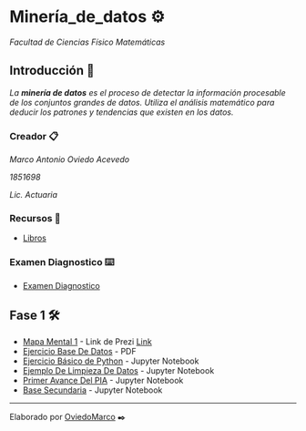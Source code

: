 # Minería_de_datos ⚙️

_Facultad de Ciencias Físico Matemáticas_

## Introducción 🚀

_La **minería de datos** es el proceso de detectar la información procesable de los conjuntos grandes de datos. Utiliza el análisis matemático para deducir los patrones y tendencias que existen en los datos._

### Creador 📋

_Marco Antonio Oviedo Acevedo_ 

_1851698_ 

_Lic. Actuaria_ 

### Recursos 📖

* [Libros](https://github.com/mayraberrones94/Ciencia_de_Datos/tree/master/Mineria-datos/Libros) 

### Examen Diagnostico ⌨️

* [Examen Diagnostico](https://github.com/OviedoMarco/Mineria_de_datos/blob/main/Examen_1851698.pdf)

## Fase 1 🛠️

* [Mapa Mental 1](https://github.com/OviedoMarco/Mineria_de_datos/blob/main/MapaMental_1_1851698.pdf) - Link de Prezi [Link](https://prezi.com/i/0x2ao-4xy2s1/)
* [Ejercicio Base De Datos](https://github.com/OviedoMarco/Mineria_de_datos/blob/main/Equipo_9-Ejercicio%20base%20de%20datos.pptx.pdf) - PDF
* [Ejercicio Básico de Python](https://github.com/OviedoMarco/Mineria_de_datos/blob/main/Ej_Python_1851698.ipynb) - Jupyter Notebook
* [Ejemplo De Limpieza De Datos](https://github.com/OviedoMarco/Mineria_de_datos/blob/Proyectos/Ej_Limpieza_Equipo09%20.ipynb) - Jupyter Notebook
* [Primer Avance Del PIA](https://github.com/OviedoMarco/Mineria_de_datos/blob/Proyectos/Avance1_PIA_Equipo09.ipynb) - Jupyter Notebook
* [Base Secundaria](https://github.com/OviedoMarco/Mineria_de_datos/blob/Proyectos/Base_Secundaria.ipynb) - Jupyter Notebook

---
Elaborado por [OviedoMarco](https://github.com/OviedoMarco) ✒️
